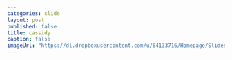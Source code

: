 ```yaml
---
categories: slide
layout: post
published: false
title: cassidy
caption: false
imageUrl: "https://dl.dropboxusercontent.com/u/64133716/Homepage/Slides/cassidy.jpg"
---
```


